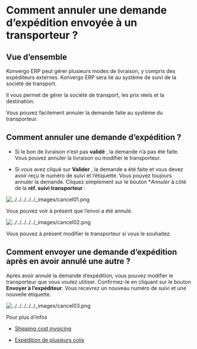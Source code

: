 # Comment annuler une demande d’expédition envoyée à un transporteur ?

## Vue d’ensemble

Konvergo ERP peut gérer plusieurs modes de livraison, y compris des expéditeurs
externes. Konvergo ERP sera lié au système de suivi de la société de transport.

Il vous permet de gérer la société de transport, les prix réels et la
destination.

Vous pouvez facilement annuler la demande faite au système du transporteur.

## Comment annuler une demande d’expédition ?

  * Si le bon de livraison n’est pas **validé** , la demande n’a pas été faite. Vous pouvez annuler la livraison ou modifier le transporteur.

  * Si vous avez cliqué sur **Valider** , la demande a été faite et vous devez avoir reçu le numéro de suivi et l’étiquette. Vous pouvez toujours annuler la demande. Cliquez simplement sur le bouton **Annuler* à côté de la **réf. suivi transporteur** :

![../../../../../_images/cancel01.png](../../../../../_images/cancel01.png)

Vous pouvez voir à présent que l’envoi a été annulé.

![../../../../../_images/cancel02.png](../../../../../_images/cancel02.png)

Vous pouvez à présent modifier le transporteur si vous le souhaitez.

## Comment envoyer une demande d’expédition après en avoir annulé une autre ?

Après avoir annulé la demande d’expédition, vous pouvez modifier le
transporteur que vous voulez utiliser. Confirmez-le en cliquant sur le bouton
**Envoyer à l’expéditeur**. Vous recevrez un nouveau numéro de suivi et une
nouvelle étiquette.

![../../../../../_images/cancel03.png](../../../../../_images/cancel03.png)
<div class="alert alert-secondary">
<p class="alert-title">
Pour plus d'infos</p><ul>
<li><p><a href="invoicing">Shipping cost invoicing</a></p></li>
<li><p><a href="multipack">Expédition de plusieurs colis</a></p></li>
</ul>
</div>

